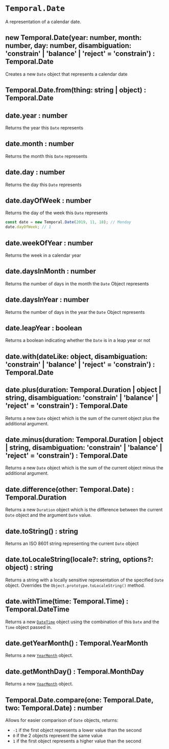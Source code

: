 # `Temporal.Date`

A representation of a calendar date.

## new Temporal.Date(year: number, month: number, day: number, disambiguation: 'constrain' | 'balance' | 'reject' = 'constrain') : Temporal.Date

Creates a new `Date` object that represents a calendar date

## Temporal.Date.from(thing: string | object) : Temporal.Date

## date.year : number

Returns the year this `Date` represents

## date.month : number

Returns the month this `Date` represents

## date.day : number

Returns the day this `Date` represents

## date.dayOfWeek : number

Returns the day of the week this `Date` represents

```js
const date = new Temporal.Date(2019, 11, 18); // Monday
date.dayOfWeek; // 1
```

## date.weekOfYear : number

Returns the week in a calendar year

## date.daysInMonth : number

Returns the number of days in the month the `Date` Object represents

## date.daysInYear : number

Returns the number of days in the year the `Date` Object represents

## date.leapYear : boolean

Returns a boolean indicating whether the `Date` is in a leap year or not

## date.with(dateLike: object, disambiguation: 'constrain' | 'balance' | 'reject' = 'constrain') : Temporal.Date

## date.plus(duration: Temporal.Duration | object | string, disambiguation: 'constrain' | 'balance' | 'reject' = 'constrain') : Temporal.Date

Returns a new `Date` object which is the sum of the current object plus the additional argument.

## date.minus(duration: Temporal.Duration | object | string, disambiguation: 'constrain' | 'balance' | 'reject' = 'constrain') : Temporal.Date

Returns a new `Date` object which is the sum of the current object minus the additional argument.

## date.difference(other: Temporal.Date) : Temporal.Duration

Returns a new `Duration` object which is the difference between the current `Date` object and the argument `Date` value.

## date.toString() : string

Returns an ISO 8601 string representing the current `Date` object

## date.toLocaleString(locale?: string, options?: object) : string

Returns a string with a locally sensitive representation of the specified `Date` object. Overrides the `Object.prototype.toLocaleString()` method.

## date.withTime(time: Temporal.Time) : Temporal.DateTime

Returns a new [`DateTime`](./DateTime) object using the combination of this `Date` and the `Time` object passed in.

## date.getYearMonth() : Temporal.YearMonth

Returns a new [`YearMonth`](./YearMonth) object.

## date.getMonthDay() : Temporal.MonthDay

Returns a new [`YearMonth`](./MonthDay) object.

## Temporal.Date.compare(one: Temporal.Date, two: Temporal.Date) : number

Allows for easier comparison of `Date` objects, returns:

- `-1` if the first object represents a lower value than the second
- `0` if the 2 objects represent the same value
- `1` if the first object represents a higher value than the second

<script type="application/javascript" src="./prism.js"></script>
<link rel="stylesheet" type="text/css" href="./prism.css">
